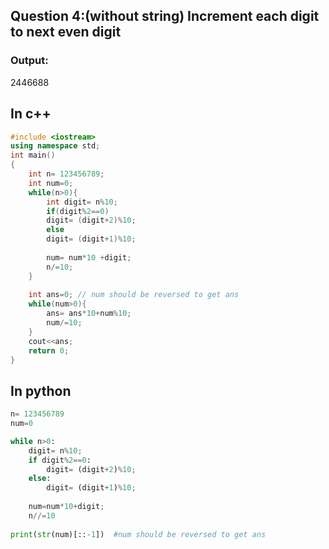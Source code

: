 ## Question 4:(without string) Increment each digit to next even digit

### Output:
2446688

## In c++
```cpp
#include <iostream>
using namespace std;
int main()
{
    int n= 123456789;
    int num=0;
    while(n>0){
        int digit= n%10;
        if(digit%2==0)
        digit= (digit+2)%10;
        else
        digit= (digit+1)%10;
        
        num= num*10 +digit;
        n/=10;
    }
    
    int ans=0; // num should be reversed to get ans
    while(num>0){
        ans= ans*10+num%10;
        num/=10;
    }
    cout<<ans;
    return 0;
}
```

## In python
```python
n= 123456789
num=0

while n>0:
    digit= n%10;
    if digit%2==0:
        digit= (digit+2)%10;
    else:
        digit= (digit+1)%10;
        
    num=num*10+digit;
    n//=10
    
print(str(num)[::-1])  #num should be reversed to get ans
```
